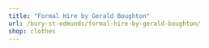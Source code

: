 ```yaml
---
title: "Formal Hire by Gerald Boughton"
url: /bury-st-edmunds/formal-hire-by-gerald-boughton/
shop: clothes
---
```

